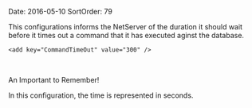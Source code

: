 Date: 2016-05-10
SortOrder: 79

This configurations informs the NetServer of the duration it should wait before it times out a command that it has executed aginst the database.

```
<add key="CommandTimeOut" value="300" />
```

 

An Important to Remember!

In this configuration, the time is represented in seconds.
